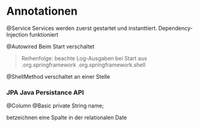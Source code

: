 Annotationen
============

@Service
Services werden zuerst gestartet und instanttiert.
Dependency-Injection funktioniert

@Autowired
Beim Start verschaltet
> Reihenfolge: beachte Log-Ausgaben bei Start
aus .org.springframework
.org.springframework.shell

@ShellMethod
verschaltet an einer Stelle






### JPA Java Persistance API
@Column
@Basic
private String name;

betzeichnen eine Spalte in der relationalen Date
